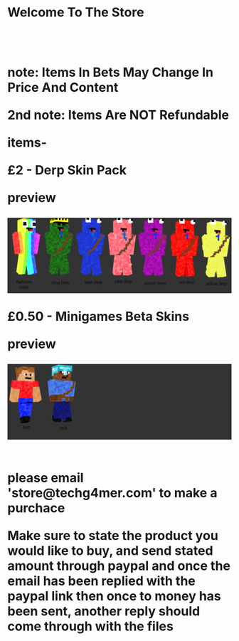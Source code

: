 <h1> Welcome To The Store<h1>
<br>
  <p>note: Items In Bets May Change In Price And Content</p>
  <p>2nd note: Items Are NOT Refundable
<br>
 <p>items-</p>
 <p>£2 - Derp Skin Pack</p>
 <p>preview</p>
 <img src="DerpGangSkinPackPreview.png" alt="DerpGangSkinPackPreview">
 <p>
 <p>£0.50 - Minigames Beta Skins</p>
 <p>preview</p>
 <img src="Minigamesbetaskins.png" alt="MinigamesbetakinPackPreview">
<br>
<br>
 <p> please email 'store@techg4mer.com' to make a purchace</p>
 <p>Make sure to state the product you would like to buy, and send stated amount through paypal and once the email has been replied with the paypal link then once to money has been sent, another reply should come through with the files</p>
